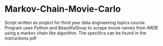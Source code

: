 # Markov-Chain-Movie-Carlo
Script written as project for third year data engineering topics course. Program uses Python and BeautifulSoup to scrape movie names from IMDB using a markov chain like algorithm. The specifics can be found in the instructions pdf 
